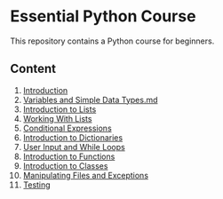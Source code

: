 # Essential Python Course
This repository contains a Python course for beginners.
## Content
<ol>
  <li>
    <a href="00 - Introduction.md">Introduction</a>
  </li>
  <li>
    <a href="01 - Variables and simple data types.md">Variables and Simple Data Types.md</a>
  </li>
  <li>
    <a href="02 - Lists.md">Introduction to Lists</a>
  </li>
  <li>
    <a href="03 - Workin with lists.md">Working With Lists</a>
  </li>
  <li>
    <a href="04 - If statements.md">Conditional Expressions</a>
  </li>
  <li>
    <a href="05 - Dictionaries.md">Introduction to Dictionaries</a>
  </li>
  <li>
    <a href="06 - User input and while loops.md">User Input and While Loops</a>
  </li>
  <li>
    <a href="07 - Functions.md">Introduction to Functions</a>
  </li>
  <li>
    <a href="08 - Classes.md">Introduction to Classes</a>
  </li>
  <li>
    <a href="09 - Files and exceptions.md">Manipulating Files and Exceptions</a>
  </li>
  <li>
    <a href="10 - Testing your code.md">Testing</a>
  </li>
</ol>
